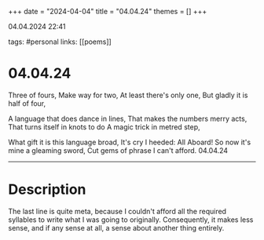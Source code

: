 +++
date = "2024-04-04"
title = "04.04.24"
themes = []
+++

04.04.2024 22:41

tags: #personal
links: [[poems]]

# 04.04.24

Three of fours,
Make way for two,
At least there's only one,
But gladly it is half of four,

A language that does dance in lines,
That makes the numbers merry acts,
That turns itself in knots to do
A magic trick in metred step,

What gift it is this language broad,
It's cry I heeded: All Aboard!
So now it's mine a gleaming sword,
Cut gems of phrase I can't afford.
04.04.24

---

# Description

The last line is quite meta, because I couldn't afford all the required syllables to write what I was going to originally. Consequently, it makes less sense, and if any sense at all, a sense about another thing entirely.
